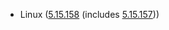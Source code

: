 - Linux ([5.15.158](https://lwn.net/Articles/972209) (includes [5.15.157](https://lwn.net/Articles/971365)))
